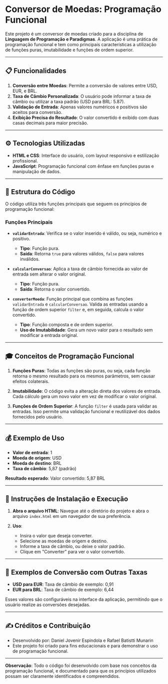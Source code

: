 # Conversor de Moedas: Programação Funcional

Este projeto é um conversor de moedas criado para a disciplina de **Linguagem de Programação e Paradigmas**. A aplicação é uma prática de programação funcional e tem como principais características a utilização de funções puras, imutabilidade e funções de ordem superior.

---

## 📋 Funcionalidades

1. **Conversão entre Moedas**: Permite a conversão de valores entre USD, EUR, e BRL.
2. **Taxa de Câmbio Personalizada**: O usuário pode informar a taxa de câmbio ou utilizar a taxa padrão (USD para BRL: 5.87).
3. **Validação de Entrada**: Apenas valores numéricos e positivos são aceitos para conversão.
4. **Exibição Precisa do Resultado**: O valor convertido é exibido com duas casas decimais para maior precisão.

---

## ⚙️ Tecnologias Utilizadas

- **HTML e CSS**: Interface do usuário, com layout responsivo e estilização profissional.
- **JavaScript**: Programação funcional com ênfase em funções puras e manipulação de dados.

---

## 📐 Estrutura do Código

O código utiliza três funções principais que seguem os princípios de programação funcional:

### Funções Principais

- **`validarEntrada`**: Verifica se o valor inserido é válido, ou seja, numérico e positivo. 
  - **Tipo**: Função pura.
  - **Saída**: Retorna `true` para valores válidos, `false` para valores inválidos.

- **`calcularConversao`**: Aplica a taxa de câmbio fornecida ao valor de entrada sem alterar o valor original.
  - **Tipo**: Função pura.
  - **Saída**: Retorna o valor convertido.

- **`converterMoeda`**: Função principal que combina as funções `validarEntrada` e `calcularConversao`. Valida as entradas usando a função de ordem superior `filter` e, em seguida, calcula o valor convertido.
  - **Tipo**: Função composta e de ordem superior.
  - **Uso de Imutabilidade**: Gera um novo valor para o resultado sem modificar a entrada original.

---

## 🎓 Conceitos de Programação Funcional

1. **Funções Puras**: Todas as funções são puras, ou seja, cada função retorna o mesmo resultado para os mesmos parâmetros, sem causar efeitos colaterais.

2. **Imutabilidade**: O código evita a alteração direta dos valores de entrada. Cada cálculo gera um novo valor em vez de modificar o valor original.

3. **Funções de Ordem Superior**: A função `filter` é usada para validar as entradas. Isso permite uma validação funcional e reutilizável dos dados fornecidos pelo usuário.

---

## 💰 Exemplo de Uso

- **Valor de entrada**: 1
- **Moeda de origem**: USD
- **Moeda de destino**: BRL
- **Taxa de câmbio**: 5,87 (padrão)

**Resultado esperado**: 
Valor convertido: 5,87 BRL

---

## 🔧 Instruções de Instalação e Execução

1. **Abra o arquivo HTML**: Navegue até o diretório do projeto e abra o arquivo `index.html` em um navegador de sua preferência.

2. **Uso**:
   - Insira o valor que deseja converter.
   - Selecione as moedas de origem e destino.
   - Informe a taxa de câmbio, ou deixe o valor padrão.
   - Clique em "Converter" para ver o valor convertido.

---

## 🚀 Exemplos de Conversão com Outras Taxas

- **USD para EUR**: Taxa de câmbio de exemplo: 0,91
- **EUR para BRL**: Taxa de câmbio de exemplo: 6,44

Esses valores são configuráveis na interface da aplicação, permitindo que o usuário realize as conversões desejadas.

---

## ✍️ Créditos e Contribuição

- Desenvolvido por: Daniel Jovenir Espindola e Rafael Batistti Munarin
- Este projeto foi criado para fins educacionais e para demonstrar o uso de programação funcional.

---

**Observação**: Todo o código foi desenvolvido com base nos conceitos da programação funcional, e documentado para que os princípios utilizados possam ser claramente identificados e compreendidos.